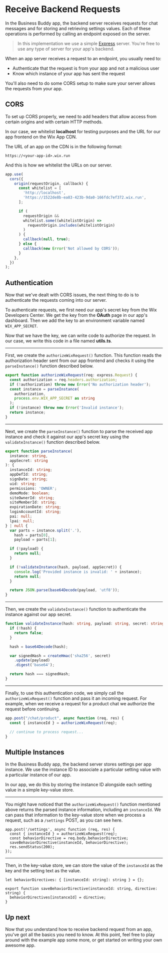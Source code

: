 # Receive Backend Requests

In the Business Buddy app, the backend server receives requests for chat messages and for storing and retrieving settings values. Each of these operations is performed by calling an endpoint exposed on the server.

> In this implementation we use a simple [Express](https://expressjs.com/) server. You're free to use any type of server for your app's backend.

When an app server receives a request to an endpoint, you usually need to:

- Authenticate that the request is from your app and not a malicious user
- Know which instance of your app has sent the request

You'll also need to do some CORS setup to make sure your server allows the requests from your app.

## CORS

To set up CORS properly, we need to add headers that allow access from certain origins and with certain HTTP methods.

In our case, we whitelist **localhost** for testing purposes and the URL for our app frontend on the Wix App CDN.

The URL of an app on the CDN is in the following format:

```
https://<your-app-id>.wix.run
```

And this is how we whitelist the URLs on our server.

```ts
app.use(
  cors({
    origin(requestOrigin, callback) {
      const whitelist = [
        'http://localhost',
        'https://1522de8b-ea83-423b-9da0-166fdc7ef372.wix.run',
      ];

      if (
        requestOrigin &&
        whitelist.some((whitelistOrigin) =>
          requestOrigin.includes(whitelistOrigin)
        )
      ) {
        callback(null, true);
      } else {
        callback(new Error('Not allowed by CORS'));
      }
    },
  })
);
```

## Authentication

Now that we've dealt with CORS issues, the next thing to do is to authenticate the requests coming into our server.

To authenticate requests, we first need our app's secret key from the Wix Developers Center. We get the key from the **OAuth** page in our app's dashboard. Then we add the key to an environment variable named `WIX_APP_SECRET`.

Now that we have the key, we can write code to authorize the request. In our case, we write this code in a file named **utils.ts**.

---

First, we create the `authorizeWixRequest()` function. This function reads the authorization header sent from our app frontend and checks it using the `parseInstance()` function described below.

```ts
export function authorizeWixRequest(req: express.Request) {
  const authorization = req.headers.authorization;
  if (!authorization) throw new Error('No authorization header');
  const instance = parseInstance(
    authorization,
    process.env.WIX_APP_SECRET as string
  );
  if (!instance) throw new Error('Invalid instance');
  return instance;
}
```

---

Next, we create the `parseInstance()` function to parse the received app instance and check it against our app's secret key using the `validateInstance()` function described below.

```ts
export function parseInstance(
  instance: string,
  appSecret: string
): {
  instanceId: string;
  appDefId: string;
  signDate: string;
  uid: string;
  permissions: 'OWNER';
  demoMode: boolean;
  siteOwnerId: string;
  siteMemberId: string;
  expirationDate: string;
  loginAccountId: string;
  pai: null;
  lpai: null;
} | null {
  var parts = instance.split('.'),
    hash = parts[0],
    payload = parts[1];

  if (!payload) {
    return null;
  }

  if (!validateInstance(hash, payload, appSecret)) {
    console.log('Provided instance is invalid: ' + instance);
    return null;
  }

  return JSON.parse(base64Decode(payload, 'utf8'));
}
```

---

Then, we create the `validateInstance()` function to authenticate the instance against our app secret.

```ts
function validateInstance(hash: string, payload: string, secret: string) {
  if (!hash) {
    return false;
  }

  hash = base64Decode(hash);

  var signedHash = createHmac('sha256', secret)
    .update(payload)
    .digest('base64');

  return hash === signedHash;
}
```

---

Finally, to use this authentication code, we simply call the `authorizeWixRequest()` function and pass it an incoming request. For example, when we receive a request for a product chat we authorize the request before continuing.

```ts
app.post("/chat/product", async function (req, res) {
  const { instanceId } = authorizeWixRequest(req);

  // continue to process request...
}
```

## Multiple Instances

In the Business Buddy app, the backend server stores settings per app instance. We use the instance ID to associate a particular setting value with a particular instance of our app.

In our app, we do this by storing the instance ID alongside each setting value in a simple key-value store.

---

You might have noticed that the `authorizeWixRequest()` function mentioned above returns the parsed instance information, including an `instanceId`. We can pass that information to the key-value store when we process a request, such as a `/settings` POST, as you can see here.

```tsx
app.post('/settings', async function (req, res) {
  const { instanceId } = authorizeWixRequest(req);
  const behaviorDirective = req.body.behaviorDirective;
  saveBehaviorDirective(instanceId, behaviorDirective);
  res.sendStatus(200);
});
```

---

Then, in the key-value store, we can store the value of the `instanceId` as the key and the setting text as the value.

```tsx
let behaviorDirectives: { [instanceId: string]: string } = {};

export function saveBehaviorDirective(instanceId: string, directive: string) {
  behaviorDirectives[instanceId] = directive;
}
```

## Up next

Now that you understand how to receive backend request from an app, you've got all the basics you need to know. At this point, feel free to play around with the example app some more, or get started on writing your own awesome app.
